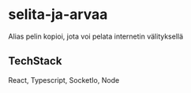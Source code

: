 # selita-ja-arvaa

Alias pelin kopioi, jota voi pelata internetin välityksellä

## TechStack
React, Typescript, SocketIo, Node
